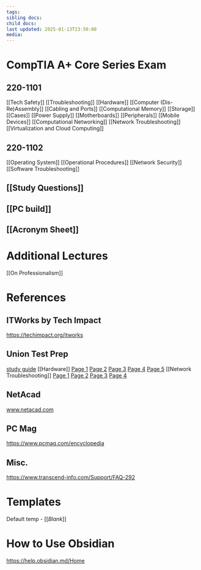 ```yaml
---
tags: 
sibling docs: 
child docs: 
last updated: 2025-01-13T23:50:00
media:
---
```

# CompTIA A+ Core Series Exam
## 220-1101
[[Tech Safety]]
	[[Troubleshooting]]
[[Hardware]]
	[[Computer (Dis-Re)Assembly]]
	[[Cabling and Ports]]
	[[Computational Memory]]
	[[Storage]]
	[[Cases]]
	[[Power Supply]]
	[[Motherboards]]
	[[Peripherals]]
	[[Mobile Devices]]
[[Computational Networking]]
	[[Network Troubleshooting]]
	[[Virtualization and Cloud Computing]]

## 220-1102
[[Operating System]]
[[Operational Procedures]]
[[Network Security]]
[[Software Troubleshooting]]

## [[Study Questions]]
## [[PC build]]

## [[Acronym Sheet]]

# Additional Lectures
[[On Professionalism]]

# References
## ITWorks by Tech Impact
https://techimpact.org/itworks

## Union Test Prep
[study guide](https://uniontestprep.com/comptia-a-core-series-exam/study-guide)
[[Hardware]]
	[Page 1](https://uniontestprep.com/comptia-a-core-series-exam/study-guide/220-1101-hardware/pages/1)
	[Page 2](https://uniontestprep.com/comptia-a-core-series-exam/study-guide/220-1101-hardware/pages/2)
	[Page 3](https://uniontestprep.com/comptia-a-core-series-exam/study-guide/220-1101-hardware/pages/3)
	[Page 4](https://uniontestprep.com/comptia-a-core-series-exam/study-guide/220-1101-hardware/pages/4)
	[Page 5](https://uniontestprep.com/comptia-a-core-series-exam/study-guide/220-1101-hardware/pages/5)
[[Network Troubleshooting]]
	[Page 1](https://uniontestprep.com/comptia-a-core-series-exam/study-guide/220-1101-hardware-and-network-troubleshooting/pages/1)
	[Page 2](https://uniontestprep.com/comptia-a-core-series-exam/study-guide/220-1101-hardware-and-network-troubleshooting/pages/2)
	[Page 3](https://uniontestprep.com/comptia-a-core-series-exam/study-guide/220-1101-hardware-and-network-troubleshooting/pages/3)
	[Page 4](https://uniontestprep.com/comptia-a-core-series-exam/study-guide/220-1101-hardware-and-network-troubleshooting/pages/4)

## NetAcad
www.netacad.com

## PC Mag
https://www.pcmag.com/encyclopedia

## Misc.
https://www.transcend-info.com/Support/FAQ-292

# Templates
Default temp - [[_Blank_]]

# How to Use Obsidian
https://help.obsidian.md/Home

